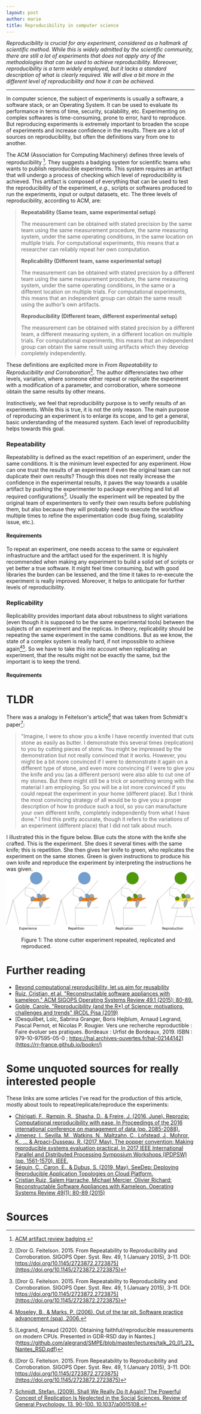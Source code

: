 ```yaml
---
layout: post
author: marie
title: Reproducibility in computer science
---
```



<em>Reproducibility is crucial for any experiment, considered as a
hallmark of scientific method. While this is widely admitted by the
scientific community, there are still a lot of experiments that does
not apply any of the methodologies that can be used to achieve
reproducibility. Moreover, reproducibility is a term widely employed,
but it lacks a standard description of what is clearly required. We
will dive a bit more in the different level of reproducibility and how
it can be achieved.</em>

***

In computer science, the subject of experiments is usually a software,
a software stack, or an Operating System. It can be used to evaluate
its performance in terms of time, security, scalability,
etc. Experimenting on complex softwares is time-consuming, prone to
error, hard to reproduce. But reproducing experiments is extremely
important to broaden the scope of experiments and increase confidence
in the results. There are a lot of sources on reproducibility, but
often the definitions vary from one to another.

The ACM (Association for Computing Machinery) defines three levels of
reproducibility [^1]. They suggests a badging system for scientific
teams who wants to publish reproducible experiments. This system
requires an artifact that will undergo a process of checking which
level of reproducibility is achieved. This artifact is composed of
everything that can be used to test the reproducibility of the
experiment, *e.g.*, scripts or softwares produced to run the
experiments, input or output datasets, etc.
The three levels of reproducibility, according to ACM, are:

> **Repeatability (Same team, same experimental setup)**
>
> The measurement can be obtained with stated precision by the same team using the same measurement procedure, the same measuring system, under the same operating conditions, in the same location on multiple trials. For computational experiments, this means that a researcher can reliably repeat her own computation.
>
> **Replicability (Different team, same experimental setup)**
>
> The measurement can be obtained with stated precision by a different team using the same measurement procedure, the same measuring system, under the same operating conditions, in the same or a different location on multiple trials. For computational experiments, this means that an independent group can obtain the same result using the author’s own artifacts.
>
> **Reproducibility (Different team, different experimental setup)**
>
> The measurement can be obtained with stated precision by a different team, a different measuring system, in a different location on multiple trials. For computational experiments, this means that an independent group can obtain the same result using artifacts which they develop completely independently.

These definitions are explicited more in *From Repeatability to
Reproducibility and Corroboration*[^2]. The author differenciates two
other levels, variation, where someone either repeat or replicate the
experiment with a modification of a parameter, and corroboration,
where someone obtain the same results by other means.

Instinctively, we feel that reproducibility purpose is to verify
results of an experiments. While this is true, it is not the only
reason. The main purpose of reproducing an experiment is to enlarge
its scope, and to get a general, basic understanding of the measured
system. Each level of reproducibility helps towards this goal.

### Repeatability ###

Repeatability is defined as the exact repetition of an experiment,
under the same conditions. It is the minimum level expected for any
experiment. How can one trust the results of an experiment if even the
original team can not duplicate their own results? Though this does
not really increase the confidence in the experimental results, it
paves the way towards a usable artifact by pushing the experimenter to
package everything and list all required
configurations[^2]. Usually the experiment will be
repeated by the original team of experimenters to verify their own
results before publishing them, but also because they will probably
need to execute the workflow multiple times to refine the
experimentation code (bug fixing, scalability issue, etc.).

#### Requirements ####

To repeat an experiment, one needs access to the same or equivalent
infrastructure and the artifact used for the experiment. It is highly
recommended when making any experiment to build a solid set of scripts
or yet better a true software. It might feel time consuming, but with
good libraries the burden can be lessened, and the time it takes to
re-execute the experiment is really improved. Moreover, it helps to
anticipate for further levels of reproducibility.


### Replicability ###

Replicability provides important data about robustness to slight
variations (even though it is supposed to be the same experimental
tools) between the subjects of an experiment and the replicas.  In
theory, replicability should be repeating the same experiment in the
same conditions. But as we know, the state of a complex system is
really hard, if not impossible to achieve again[^4][^5]. So we have to
take this into account when replicating an experiment, that the
results might not be exactly the same, but the important is to keep
the trend.


#### Requirements ####





# TLDR #


There was a analogy in Feitelson's article[^2] that was taken from Schmidt's paper[^3]:
> "Imagine, I were to show you a knife I have recently
> invented that cuts stone as easily as butter. I demonstrate this
> several times (replication) to you by cutting pieces of stone. You
> might be impressed by the demonstration but not really convinced that
> it works. However, you might be a bit more convinced if I were to
> demonstrate it again on a different type of stone, and even more
> convincing if I were to give you the knife and you (as a different
> person) were also able to cut one of my stones. But there might still
> be a trick or something wrong with the material I am employing.  So
> you will be a lot more convinced if you could repeat the experiment in
> your home (different place). But I think the most convincing strategy
> of all would be to give you a proper description of how to produce
> such a tool, so you can manufacture your own different knife,
> completely independently from what I have done."
I find this pretty accurate, though it refers to the variations of an experiment (different place) that I did not talk about much.

I illustrated this in the figure below. Blue cuts the stone with the knife she crafted. This is the experiment. She does it several times with the same knife; this is repetition. She then gives her knife to green, who replicates the experiment on the same stones. Green is given instructions to produce his own knife and reproduce the experiment by interpreting the instructions he was given.
![Reproducibility](/assets/img/posts/reproducibility/3r.png "Reproducibility")
<figure>
<figcaption>
<span class="figure-number">Figure 1: </span>
The stone cutter experiment repeated, replicated and reproduced.
</figcaption>
</figure>


# Further reading #

- [Beyond computational reproducibility, let us aim for reusability](http://gael-varoquaux.info/programming/beyond-computational-reproducibility-let-us-aim-for-reusability.html)
- [Ruiz, Cristian, et al. "Reconstructable software appliances with kameleon." ACM SIGOPS Operating Systems Review 49.1 (2015): 80-89.](https://dl.acm.org/citation.cfm?id=2723883)
- [Goble, Carole. "Reproducibility (and the R*) of Science: motivations, challenges and trends" IRCDL Pisa (2019)](https://www.slideshare.net/carolegoble/reproducibility-and-the-r-of-science-motivations-challenges-and-trends)
- [Desquilbet, Loïc, Sabrina Granger, Boris Hejblum, Arnaud Legrand, Pascal Pernot, et Nicolas P. Rougier. Vers une recherche reproductible : Faire évoluer ses pratiques. Bordeaux : Urfist de Bordeaux, 2019. ISBN : 979-10-97595-05-0 ; https://hal.archives-ouvertes.fr/hal-02144142](https://rr-france.github.io/bookrr/)


# Some unquoted sources for really interested people #

These links are some articles I've read for the production of this article, mostly about tools to repeat/replicate/reproduce the experiments:
- [Chirigati, F., Rampin, R., Shasha, D., & Freire, J. (2016, June). Reprozip: Computational reproducibility with ease. In Proceedings of the 2016 international conference on management of data (pp. 2085-2088).](https://doi.org/10.1145/2882903.2899401)
- [Jimenez, I., Sevilla, M., Watkins, N., Maltzahn, C., Lofstead, J., Mohror, K., ... & Arpaci-Dusseau, R. (2017, May). The popper convention: Making reproducible systems evaluation practical. In 2017 IEEE International Parallel and Distributed Processing Symposium Workshops (IPDPSW) (pp. 1561-1570). IEEE.](https://www.researchgate.net/profile/Ivo_Jimenez/publication/318125763_The_Popper_Convention_Making_Reproducible_Systems_Evaluation_Practical/links/5ba33e4d299bf13e603e4e82/The-Popper-Convention-Making-Reproducible-Systems-Evaluation-Practical.pdf)
- [Séguin, C., Caron, E., & Dubus, S. (2019, May). SeeDep: Deploying Reproducible Application Topologies on Cloud Platform.](https://hal.archives-ouvertes.fr/hal-02119654/file/CLOSER_2019_41_CR.pdf)
- [Cristian Ruiz, Salem Harrache, Michael Mercier, Olivier Richard:
Reconstructable Software Appliances with Kameleon. Operating Systems Review 49(1): 80-89 (2015)](https://dl.acm.org/doi/10.1145/2723872.2723883)

# Sources #

[^1]: [ACM artifact review badging ](https://www.acm.org/publications/policies/artifact-review-badging)
[^2]: [Dror G. Feitelson. 2015. From Repeatability to Reproducibility and Corroboration. SIGOPS Oper. Syst. Rev. 49, 1 (January 2015), 3-11. DOI: https://doi.org/10.1145/2723872.2723875](https://doi.org/10.1145/2723872.2723875)
[^3]: [Schmidt, Stefan. (2009). Shall We Really Do It Again? The Powerful Concept of Replication Is Neglected in the Social Sciences. Review of General Psychology. 13. 90-100. 10.1037/a0015108.](https://www.researchgate.net/publication/232450980_Shall_We_Really_Do_It_Again_The_Powerful_Concept_of_Replication_Is_Neglected_in_the_Social_Sciences)
[^4]: [Moseley, B., & Marks, P. (2006). Out of the tar pit. Software practice advancement (spa), 2006.](http://curtclifton.net/papers/MoseleyMarks06a.pdf)
[^5]: [Legrand, Arnaud (2020). Obtaining faithful/reproducible measurements on modern CPUs. Presented in GDR-RSD day in Nantes.] (https://github.com/alegrand/SMPE/blob/master/lectures/talk_20_01_23_Nantes_RSD.pdf)

